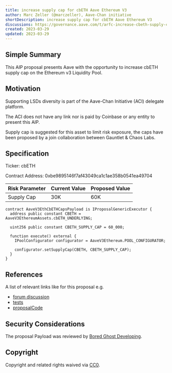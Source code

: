 ```yaml
---
title: increase supply cap for cbETH Aave Ethereum V3
author: Marc Zeller (@marczeller), Aave-Chan initiative
shortDescription: increase supply cap for cbETH Aave Ethereum V3
discussions: https://governance.aave.com/t/arfc-increase-cbeth-supply-cap-03-26/12480
created: 2023-03-29
updated: 2023-03-29
---
```


## Simple Summary
This AIP proposal presents Aave with the opportunity to increase cbETH supply cap on the Ethereum v3 Liquidity Pool.

## Motivation

Supporting LSDs diversity is part of the Aave-Chan Initiative (ACI) delegate platform.

The ACI does not have any link nor is paid by Coinbase or any entity to present this AIP.

Supply cap is suggested for this asset to limit risk exposure, the caps have been proposed by a join collaboration between Gauntlet & Chaos Labs.

## Specification

Ticker: cbETH

Contract Address: 0xbe9895146f7af43049ca1c1ae358b0541ea49704

|Risk Parameter| Current Value| Proposed Value|
| --- | --- | --- |
|Supply Cap|30K| 60K|



```solidity
contract AaveV3EthCbETHCapsPayload is IProposalGenericExecutor {
  address public constant CBETH = AaveV3EthereumAssets.cbETH_UNDERLYING;

  uint256 public constant CBETH_SUPPLY_CAP = 60_000;

  function execute() external {
    IPoolConfigurator configurator = AaveV3Ethereum.POOL_CONFIGURATOR;

    configurator.setSupplyCap(CBETH, CBETH_SUPPLY_CAP);
  }
}
```

## References

A list of relevant links like for this proposal e.g.

- [forum discussion](https://governance.aave.com/t/arfc-increase-cbeth-supply-cap-03-26/12480)
- [tests](https://github.com/bgd-labs/aave-proposals/blob/master/src/test/mainnet/AaveV3ETHCapUpdate_20230328Test.t.sol)
- [proposalCode](https://github.com/bgd-labs/aave-proposals/blob/master/src/contracts/mainnet/AaveV3EthCBETHSupplyCapsPayload_29032023.sol)

## Security Considerations

The proposal Payload was reviewed by [Bored Ghost Developing](https://bgdlabs.com/).

## Copyright

Copyright and related rights waived via [CC0](https://creativecommons.org/publicdomain/zero/1.0/).
